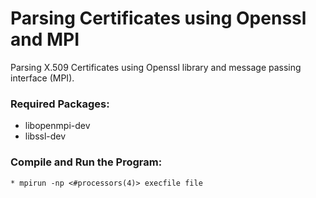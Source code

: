 # Parsing Certificates using Openssl and MPI
Parsing X.509 Certificates using Openssl library and message passing interface (MPI).

### Required Packages:
* libopenmpi-dev
* libssl-dev

### Compile and Run the Program:
```* mpic++ -std=c++14 mpcheck.cpp -o <output-executable-file-name> -lssl -lcrypto
* mpirun -np <#processors(4)> execfile file
```
